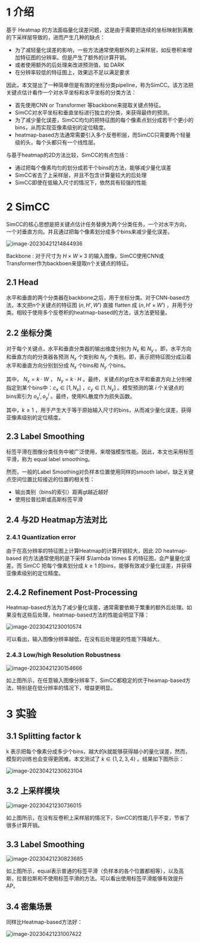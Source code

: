 # 1 介绍

基于 Heatmap 的方法面临量化误差问题，这是由于需要把连续的坐标映射到离散的下采样层导致的，进而产生几种的缺点：

- 为了减轻量化误差的影响，一些方法通常使用额外的上采样层，如反卷积来增加特征图的分辨率。但是产生了额外的计算开销。
- 或者使用额外的后处理来改进预测值，如 DARK
- 在分辨率较低的特征图上，效果远不足以满足要求

因此，本文提出了一种简单但是有效的坐标分类pipeline，称为SimCC。该方法把关键点估计看作一个对水平坐标和水平坐标的分类方法：

- 首先使用CNN or Transformer 等backbone来提取关键点特征。
- SimCC对水平坐标和垂直坐标进行独立的分类，来获得最终的预测。
- 为了减少量化误差，SimCC均匀的把特征图的每个像素点划分成若干个更小的bins，从而实现亚像素级别的定位精度。
- heatmap-based方法通常需要引入多个反卷积层，而SimCC只需要两个轻量级的头，每个头都只有一个线性层。

与基于heatmap的2D方法比较，SimCC的有点包括：

- 通过把每个像素均匀的划分成若干个bins的方法，能够减少量化误差
- SimCC省去了上采样层，并且不包含计算量较大的后处理
- SimCC即使在低输入尺寸的情况下，依然具有较强的性能

# 2 SimCC

SimCC的核心思想是把关键点估计任务替换为两个分类任务，一个对水平方向，一个对垂直方向。并且通过把每个像素划分成多个bins来减少量化误差。

![image-20230421214844936](imgs/2-SimCC%20a%20Simple%20Coordinate%20Classification%20Perspective%20for%20Human%20Pose%20Estimation/image-20230421214844936.png)

Backbone : 对于尺寸为 $H \times W \times 3$ 的输入图像，SimCC使用CNN或Transformer作为backboen来提取n个关键点的特征。

## 2.1 Head

水平和垂直的两个分类器在backbone之后，用于坐标分类。对于CNN-based方法，本文把n个关键点的特征图 $(n, H', W')$ 直接 flatten 成 $(n, H' \times W')$  ，并用于分类。相较于使用多个反卷积的heatmap-based的方法，该方法更轻量。

## 2.2 坐标分类

对于每个关键点，水平和垂直分类器的输出维度分别为 $N_x$ 和 $N_y$ 。即，水平方向和垂直方向的分类器各预测 $N_x$ 个类别和 $N_y$ 个类别。即，表示把特征图分成沿着水平和垂直方向分别划分成 $N_x$ 个bins和 $N_y$ 个bins。

其中， $N_x = k \cdot W$ ， $N_y = k \cdot H$ 。最终，关键点的gt在水平和垂直方向上分别被指定到某个bins中：$c_x \in [1, N_x]$ ，$c_y \in [1, N_y]$ 。模型预测的第 $i$ 个关键点的bins索引为 $o_x^i, o_y^i$ 。最终，使用KL散度作为损失函数。

其中，$k \ge 1$ ，用于产生大于等于原始输入尺寸的bins，从而减少量化误差，获得亚像素级别的定位精度。 

## 2.3 Label Smoothing

标签平滑在图像分类任务中被广泛使用，来增强模型性能。因此，本文也采用标签平滑，称为  equal label smoothing。

然而，一般的Label Smoothing对负样本位置使用同样的smooth label，缺乏关键点空间位置比较接近的位置的相关性：

- 输出类别（bins的索引）距离gt越近越好
- 使用拉普拉斯或高斯标签平滑

## 2.4 与2D Heatmap方法对比

### 2.4.1 Quantization error

由于在高分辨率的特征图上计算Heatmap的计算开销较大，因此 2D heatmap-based 的方法通常使用的是下采样 $\lambda \times $ 的特征图，会产量量化误差。而 SimCC 把每个像素划分成 $k \ge 1$ 的bins，能够有效减少量化误差，并获得亚像素级别的定位精度。

## 2.4.2 Refinement Post-Processing

Heatmap-based方法为了减少量化误差，通常需要依赖于繁重的额外后处理。如果没有这些后处理，heatmap-based方法的性能会明显下降：

![image-20230421230010574](imgs/2-SimCC%20a%20Simple%20Coordinate%20Classification%20Perspective%20for%20Human%20Pose%20Estimation/image-20230421230010574.png)

可以看出，输入图像分辨率越低，在没有后处理是的性能下降越大。

### 2.4.3 Low/high Resolution Robustness

![image-20230421230154666](imgs/2-SimCC%20a%20Simple%20Coordinate%20Classification%20Perspective%20for%20Human%20Pose%20Estimation/image-20230421230154666.png)

如上图所示，在任意输入图像分辨率下，SimCC都稳定的优于heamap-based方法，特别是在低分辨率的情况下，增益更明显。

# 3 实验

## 3.1 Splitting factor k

k 表示把每个像素分成多少个bins，越大的k就能够获得越小的量化误差，然而，模型的训练也会变得更困难。本文测试了 $k \in \{1, 2, 3, 4\}$ 。结果如下图所示：

![image-20230421230623104](imgs/2-SimCC%20a%20Simple%20Coordinate%20Classification%20Perspective%20for%20Human%20Pose%20Estimation/image-20230421230623104.png)

## 3.2 上采样模块

![image-20230421230736015](imgs/2-SimCC%20a%20Simple%20Coordinate%20Classification%20Perspective%20for%20Human%20Pose%20Estimation/image-20230421230736015.png)

如上图所示，在没有反卷积上采样层的情况下，SimCC的性能几乎不变，节省了很多计算开销。

## 3.3 Label Smoothing

![image-20230421230823685](imgs/2-SimCC%20a%20Simple%20Coordinate%20Classification%20Perspective%20for%20Human%20Pose%20Estimation/image-20230421230823685.png)

如上图所示，equal表示普通的标签平滑（负样本的各个位置都相等），以及高斯，拉普拉斯和不使用标签平滑的方法。可以看出使用标签平滑能够有效提升AP。

## 3.4 密集场景

同样比Heatmap-based方法好：

![image-20230421231007422](imgs/2-SimCC%20a%20Simple%20Coordinate%20Classification%20Perspective%20for%20Human%20Pose%20Estimation/image-20230421231007422.png)